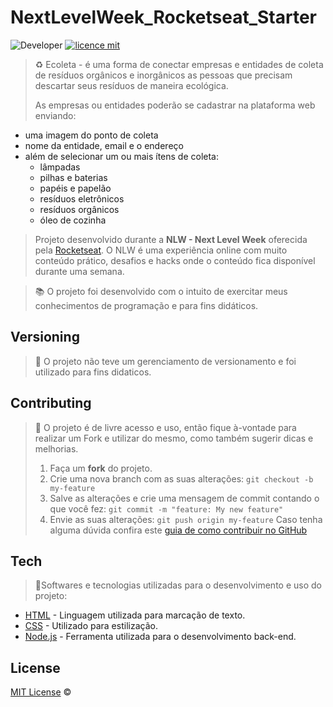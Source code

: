 # NextLevelWeek_Rocketseat_Starter
![Developer](https://img.shields.io/badge/GabrielFSSantos-NextLevelWeek__Rocketseat__Starter-blue)
[![licence mit](https://img.shields.io/github/license/GabrielFSSantos/NextLevelWeek_Rocketseat_Starter)](https://github.com/GabrielFSSantos/NextLevelWeek_Rocketseat_Starter/blob/master/LICENSE.md)

> ♻️ Ecoleta - é uma forma de conectar empresas e entidades de coleta de resíduos orgânicos e inorgânicos as pessoas que precisam descartar seus resíduos de maneira ecológica.
> 
>As empresas ou entidades poderão se cadastrar na plataforma web enviando:
- uma imagem do ponto de coleta
- nome da entidade, email e o endereço
- além de selecionar um ou mais ítens de coleta: 
  - lâmpadas
  - pilhas e baterias
  - papéis e papelão
  - resíduos eletrônicos
  - resíduos orgânicos
  - óleo de cozinha

>Projeto desenvolvido durante a **NLW - Next Level Week** oferecida pela [Rocketseat](rs).
O NLW é uma experiência online com muito conteúdo prático, desafios e hacks onde o conteúdo fica disponível durante uma semana. <br>

> :books: O projeto foi desenvolvido com o intuito de exercitar meus conhecimentos de programação e para fins didáticos.

## Versioning
> :flags: O projeto não teve um gerenciamento de versionamento e foi utilizado para fins didaticos.

## Contributing
> :information_desk_person: O projeto é de livre acesso e uso, então fique à-vontade para realizar um Fork e utilizar do mesmo, como também sugerir dicas e melhorias.
>
> 1. Faça um **fork** do projeto.
>2. Crie uma nova branch com as suas alterações: `git checkout -b my-feature`
>3. Salve as alterações e crie uma mensagem de commit contando o que você fez: `git commit -m "feature: My new feature"`
>4. Envie as suas alterações: `git push origin my-feature`
> Caso tenha alguma dúvida confira este [guia de como contribuir no GitHub](https://github.com/firstcontributions/first-contributions)

## Tech
> :space_invader:Softwares e tecnologias utilizadas para o desenvolvimento e uso do projeto:

* [HTML] - Linguagem utilizada para marcação de texto.
* [CSS] - Utilizado para estilização.
* [Node.js] - Ferramenta utilizada para o desenvolvimento back-end.

## License
[MIT License](https://github.com/afonsopacifer/open-source-boilerplate/blob/master/LICENSE.md) ©

[HTML]: <https://devdocs.io/html/>
[CSS]: <https://devdocs.io/css/>
[Node.js]: <https://nodejs.org/>
